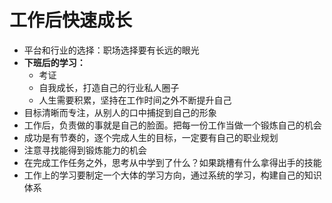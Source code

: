 # 工作后快速成长
- 平台和行业的选择：职场选择要有长远的眼光
- **下班后的学习：**
  - 考证
  - 自我成长，打造自己的行业私人圈子
  - 人生需要积累，坚持在工作时间之外不断提升自己
- 目标清晰而专注，从别人的口中捕捉到自己的形象
- 工作后，负责做的事就是自己的脸面。把每一份工作当做一个锻炼自己的机会
- 成功是有节奏的，逐个完成人生的目标，一定要有自己的职业规划
- 注意寻找能得到锻炼能力的机会
- 在完成工作任务之外，思考从中学到了什么？如果跳槽有什么拿得出手的技能
- 工作上的学习要制定一个大体的学习方向，通过系统的学习，构建自己的知识体系
